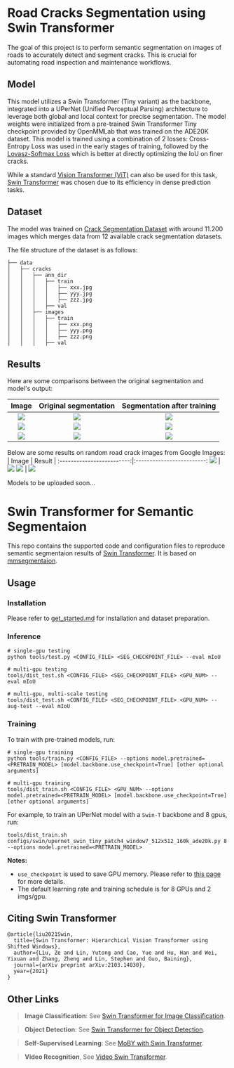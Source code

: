 # Road Cracks Segmentation using Swin Transformer
The goal of this project is to perform semantic segmentation on images of roads to accurately detect and segment cracks. This is crucial for automating road inspection and maintenance workflows.

## Model
This model utilizes a Swin Transformer (Tiny variant) as the backbone, integrated into a UPerNet (Unified Perceptual Parsing) architecture to leverage both global and local context for precise segmentation. The model weights were initialized from a pre-trained Swin Transformer Tiny checkpoint provided by OpenMMLab that was trained on the ADE20K dataset.
This model is trained using a combination of 2 losses: Cross-Entropy Loss was used in the early stages of training, followed by the [Lovasz-Softmax Loss](https://arxiv.org/abs/1705.08790) which is better at directly optimizing the IoU on finer cracks.

While a standard [Vision Transformer (ViT)](https://arxiv.org/abs/2010.11929) can also be used for this task, [Swin Transformer](https://arxiv.org/pdf/2103.14030.pdf) was chosen due to its efficiency in dense prediction tasks.


## Dataset
The model was trained on [Crack Segmentation Dataset](https://www.kaggle.com/datasets/lakshaymiddha/crack-segmentation-dataset) with around 11.200 images which merges data from 12 available crack segmentation datasets.

The file structure of the dataset is as follows:
```none
├── data
│   ├── cracks
│   │   ├── ann_dir
│   │   │   ├── train
│   │   │   │   ├── xxx.jpg
│   │   │   │   ├── yyy.jpg
│   │   │   │   ├── zzz.jpg
│   │   │   ├── val
│   │   ├── images
│   │   │   ├── train
│   │   │   │   ├── xxx.png
│   │   │   │   ├── yyy.png
│   │   │   │   ├── zzz.png
│   │   │   ├── val

```

## Results
Here are some comparisons between the original segmentation and model's output:  


| Image         | Original segmentation             |  Segmentation after training |
:-------------------------:|:-------------------------:|:-------------------------:
![](https://github.com/user-attachments/assets/8e9d2f9d-37b0-4827-9333-10ff001222c7) | ![](https://github.com/user-attachments/assets/3b4b525d-65cb-4cc5-a65f-3b4efeac231f) | ![](https://github.com/user-attachments/assets/3a324db5-9ae8-4a7a-a933-4d7fb5e8a0e6) |
![](https://github.com/user-attachments/assets/22643d51-8440-461e-8bae-888955c9eaba) |![](https://github.com/user-attachments/assets/c9e0e735-32a2-4be7-aeb3-eb1e59126d3e) | ![](https://github.com/user-attachments/assets/7adb765c-ab1a-45d3-85dc-55dad7015c01) | 
![](https://github.com/user-attachments/assets/5aa882b2-517a-433f-850a-14b5ee7b8b65) | ![](https://github.com/user-attachments/assets/9539edf1-d389-4186-b9ea-99221e2c591c) | ![](https://github.com/user-attachments/assets/4e790ba2-d351-4bfe-86f8-62dcec4b6363)

Below are some results on random road crack images from Google Images:  
| Image             |   Result |
:-------------------------:|:-------------------------:
![](https://github.com/user-attachments/assets/7151f799-4e2d-44db-804f-1647c86c0ac3) | ![](https://github.com/user-attachments/assets/0a729a71-e76f-4722-8a9f-e7d3bc73f0bb)
![](https://github.com/user-attachments/assets/3ddc3fce-790b-4570-b44a-0e6c37f16e9e) | ![](https://github.com/user-attachments/assets/0ec9327a-22f1-45cf-8d0a-81fdf52ed7ff)

Models to be uploaded soon...

# Swin Transformer for Semantic Segmentaion

This repo contains the supported code and configuration files to reproduce semantic segmentaion results of [Swin Transformer](https://arxiv.org/pdf/2103.14030.pdf). It is based on [mmsegmentaion](https://github.com/open-mmlab/mmsegmentation/tree/v0.11.0).

## Usage

### Installation

Please refer to [get_started.md](https://github.com/open-mmlab/mmsegmentation/blob/master/docs/get_started.md#installation) for installation and dataset preparation.

### Inference
```
# single-gpu testing
python tools/test.py <CONFIG_FILE> <SEG_CHECKPOINT_FILE> --eval mIoU

# multi-gpu testing
tools/dist_test.sh <CONFIG_FILE> <SEG_CHECKPOINT_FILE> <GPU_NUM> --eval mIoU

# multi-gpu, multi-scale testing
tools/dist_test.sh <CONFIG_FILE> <SEG_CHECKPOINT_FILE> <GPU_NUM> --aug-test --eval mIoU
```

### Training

To train with pre-trained models, run:
```
# single-gpu training
python tools/train.py <CONFIG_FILE> --options model.pretrained=<PRETRAIN_MODEL> [model.backbone.use_checkpoint=True] [other optional arguments]

# multi-gpu training
tools/dist_train.sh <CONFIG_FILE> <GPU_NUM> --options model.pretrained=<PRETRAIN_MODEL> [model.backbone.use_checkpoint=True] [other optional arguments] 
```
For example, to train an UPerNet model with a `Swin-T` backbone and 8 gpus, run:
```
tools/dist_train.sh configs/swin/upernet_swin_tiny_patch4_window7_512x512_160k_ade20k.py 8 --options model.pretrained=<PRETRAIN_MODEL> 
```

**Notes:** 
- `use_checkpoint` is used to save GPU memory. Please refer to [this page](https://pytorch.org/docs/stable/checkpoint.html) for more details.
- The default learning rate and training schedule is for 8 GPUs and 2 imgs/gpu.


## Citing Swin Transformer
```
@article{liu2021Swin,
  title={Swin Transformer: Hierarchical Vision Transformer using Shifted Windows},
  author={Liu, Ze and Lin, Yutong and Cao, Yue and Hu, Han and Wei, Yixuan and Zhang, Zheng and Lin, Stephen and Guo, Baining},
  journal={arXiv preprint arXiv:2103.14030},
  year={2021}
}
```

## Other Links

> **Image Classification**: See [Swin Transformer for Image Classification](https://github.com/microsoft/Swin-Transformer).

> **Object Detection**: See [Swin Transformer for Object Detection](https://github.com/SwinTransformer/Swin-Transformer-Object-Detection).

> **Self-Supervised Learning**: See [MoBY with Swin Transformer](https://github.com/SwinTransformer/Transformer-SSL).

> **Video Recognition**, See [Video Swin Transformer](https://github.com/SwinTransformer/Video-Swin-Transformer).
